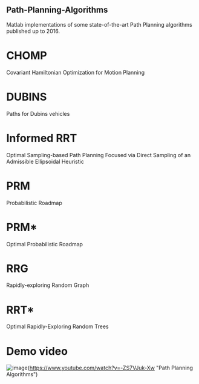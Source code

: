 ## Path-Planning-Algorithms
Matlab implementations of some state-of-the-art Path Planning algorithms published up to 2016.

# CHOMP
Covariant Hamiltonian Optimization for Motion Planning

# DUBINS
Paths for Dubins vehicles

# Informed RRT
Optimal Sampling-based Path Planning Focused via
Direct Sampling of an Admissible Ellipsoidal Heuristic

# PRM
Probabilistic Roadmap

# PRM*
Optimal Probabilistic Roadmap

# RRG
Rapidly-exploring Random Graph

# RRT*
Optimal Rapidly-Exploring Random Trees

# Demo video

![image](https://user-images.githubusercontent.com/92797165/192588034-2545c9fc-385c-45ae-b55b-20f40cb0eedd.png)(https://www.youtube.com/watch?v=-ZS7VJuk-Xw "Path Planning Algorithms")
